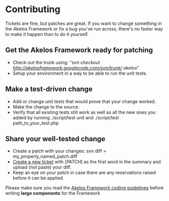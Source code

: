 # Contributing #

Tickets are fine, but patches are great. If you want to change something in the Akelos Framework or fix a bug you've run across, there's no faster way to make it happen than to do it yourself.

## Get the Akelos Framework ready for patching ##
  * Check out the trunk using: "_svn checkout http://akelosframework.googlecode.com/svn/trunk/ akelos_"
  * Setup your environment in a way to be able to run the unit tests.
## Make a test-driven change ##
  * Add or change unit tests that would prove that your change worked.
  * Make the change to the source.
  * Verify that all existing tests still work as well as all the new ones you added by running ./script/test unit and ./script/test path\_to\_your\_test.php
## Share your well-tested change ##
  * Create a patch with your changes: svn diff > my\_properly\_named\_patch.diff
  * [Create a new ticket](http://code.google.com/p/akelosframework/issues/entry) with [_PATCH_] as the first word in the summary and upload (not paste) your diff.
  * Keep an eye on your patch in case there are any reservations raised before it can be applied.

Please make sure you read the [Akelos Framework coding guidelines](http://akelos.org/Akelos%20Framework%20Developer%20Coding%20Style%20Guide.pdf) before writing **large components** for the Framework



